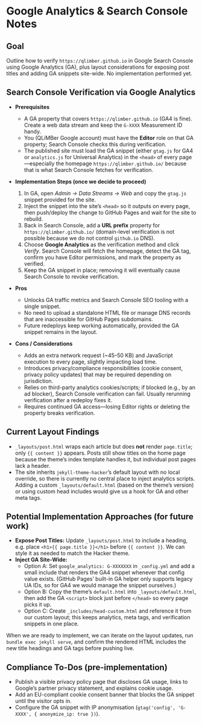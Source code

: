 # Google Analytics & Search Console Notes

## Goal
Outline how to verify `https://qlimber.github.io` in Google Search Console using Google Analytics (GA), plus layout considerations for exposing post titles and adding GA snippets site-wide. No implementation performed yet.

## Search Console Verification via Google Analytics
- **Prerequisites**
  - A GA property that covers `https://qlimber.github.io` (GA4 is fine). Create a web data stream and keep the `G-XXXX` Measurement ID handy.
  - You (QLiMBer Google account) must have the **Editor** role on that GA property; Search Console checks this during verification.
  - The published site must load the GA snippet (either `gtag.js` for GA4 or `analytics.js` for Universal Analytics) in the `<head>` of every page—especially the homepage `https://qlimber.github.io/` because that is what Search Console fetches for verification.

- **Implementation Steps (once we decide to proceed)**
  1. In GA, open *Admin → Data Streams → Web* and copy the `gtag.js` snippet provided for the site.
  2. Inject the snippet into the site’s `<head>` so it outputs on every page, then push/deploy the change to GitHub Pages and wait for the site to rebuild.
  3. Back in Search Console, add a **URL prefix** property for `https://qlimber.github.io/` (domain-level verification is not possible because we do not control `github.io` DNS).
  4. Choose **Google Analytics** as the verification method and click *Verify*. Search Console will fetch the homepage, detect the GA tag, confirm you have Editor permissions, and mark the property as verified.
  5. Keep the GA snippet in place; removing it will eventually cause Search Console to revoke verification.

- **Pros**
  - Unlocks GA traffic metrics and Search Console SEO tooling with a single snippet.
  - No need to upload a standalone HTML file or manage DNS records that are inaccessible for GitHub Pages subdomains.
  - Future redeploys keep working automatically, provided the GA snippet remains in the layout.

- **Cons / Considerations**
  - Adds an extra network request (~45–50 KB) and JavaScript execution to every page, slightly impacting load time.
  - Introduces privacy/compliance responsibilities (cookie consent, privacy policy updates) that may be required depending on jurisdiction.
  - Relies on third-party analytics cookies/scripts; if blocked (e.g., by an ad blocker), Search Console verification can fail. Usually rerunning verification after a redeploy fixes it.
  - Requires continued GA access—losing Editor rights or deleting the property breaks verification.

## Current Layout Findings
- `_layouts/post.html` wraps each article but does **not** render `page.title`; only `{{ content }}` appears. Posts still show titles on the home page because the theme’s index template handles it, but individual post pages lack a header.
- The site inherits `jekyll-theme-hacker`’s default layout with no local override, so there is currently no central place to inject analytics scripts. Adding a custom `_layouts/default.html` (based on the theme’s version) or using custom head includes would give us a hook for GA and other meta tags.

## Potential Implementation Approaches (for future work)
- **Expose Post Titles:** Update `_layouts/post.html` to include a heading, e.g. place `<h1>{{ page.title }}</h1>` before `{{ content }}`. We can style it as needed to match the Hacker theme.
- **Inject GA Site-Wide:**
  - Option A: Set `google_analytics: G-XXXXXXX` in `_config.yml` and add a small include that renders the GA4 snippet whenever that config value exists. (GitHub Pages’ built-in GA helper only supports legacy UA IDs, so for GA4 we would manage the snippet ourselves.)
  - Option B: Copy the theme’s `default.html` into `_layouts/default.html`, then add the GA `<script>` block just before `</head>` so every page picks it up.
  - Option C: Create `_includes/head-custom.html` and reference it from our custom layout; this keeps analytics, meta tags, and verification snippets in one place.

When we are ready to implement, we can iterate on the layout updates, run `bundle exec jekyll serve`, and confirm the rendered HTML includes the new title headings and GA tags before pushing live.

## Compliance To-Dos (pre-implementation)
- Publish a visible privacy policy page that discloses GA usage, links to Google’s partner privacy statement, and explains cookie usage.
- Add an EU-compliant cookie consent banner that blocks the GA snippet until the visitor opts in.
- Configure the GA snippet with IP anonymisation (`gtag('config', 'G-XXXX', { anonymize_ip: true })`).

